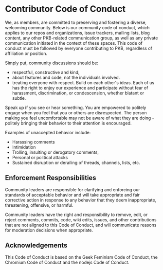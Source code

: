 # Contributor Code of Conduct

We, as members, are committed to preserving and fostering a diverse, welcoming community. Below is our community code of conduct, which applies to our repos and organizations, issue trackers, mailing lists, blog content, any other PKB-related communication group, as well as any private communication initiated in the context of these spaces. This code of conduct must be followed by everyone contributing to PKB, regardless of affiliation or position.

Simply put, community discussions should be:

*   respectful, constructive and kind,
*   about features and code, not the individuals involved.
*   treating everyone with respect. Build on each other's ideas. Each of us has the right to enjoy our experience and participate without fear of harassment, discrimination, or condescension, whether blatant or subtle.

Speak up if you see or hear something.
You are empowered to politely engage when you feel that you or others are disrespected. The person making you feel uncomfortable may not be aware of what they are doing - politely bringing their behavior to their attention is encouraged.

Examples of unaccepted behavior include:

* Harassing comments
* Intimidation
* Trolling, insulting or derogatory comments,
* Personal or political attacks
* Sustained disruption or derailing of threads, channels, lists, etc.

## Enforcement Responsibilities
Community leaders are responsible for clarifying and enforcing our standards of acceptable behavior and will take appropriate and fair corrective action in response to any behavior that they deem inappropriate, threatening, offensive, or harmful.

Community leaders have the right and responsibility to remove, edit, or reject comments, commits, code, wiki edits, issues, and other contributions that are not aligned to this Code of Conduct, and will communicate reasons for moderation decisions when appropriate.

## Acknowledgements
This Code of Conduct is based on the Geek Feminism Code of Conduct, the Chromium Code of Conduct and the nodejs Code of Conduct.
